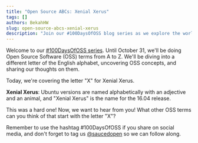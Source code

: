 ```yaml
---
title: "Open Source ABCs: Xenial Xerus"
tags: []
authors: BekahHW
slug: open-source-abcs-xenial-xerus
description: "Join our #100DaysOfOSS blog series as we explore the world of Open Source Software (OSS) from A to Z! Every week, we'll discuss two new letters of the English alphabet. Share your thoughts, ideas, and favorite OSS projects for each letter. Let's celebrate the power of open source together! "
---
```


Welcome to our [#100DaysOfOSS series](https://dev.to/opensauced/100daysofoss-growing-skills-and-real-world-experience-3o5k). Until October 31, we'll be doing  Open Source Software (OSS) terms from A to Z. We'll be diving into a different letter of the English alphabet, uncovering OSS concepts, and sharing our thoughts on them.

Today, we're covering the letter "X" for Xenial Xerus.

<!-- truncate -->

**Xenial Xerus**: Ubuntu versions are named alphabetically with an adjective and an animal, and "Xenial Xerus" is the name for the 16.04 release.

This was a hard one! Now, we want to hear from you! What other OSS terms can you think of that start with the letter "X"?

Remember to use the hashtag #100DaysOfOSS if you share on social media, and don't forget to tag us [@saucedopen](https://twitter.com/saucedopen) so we can follow along.
